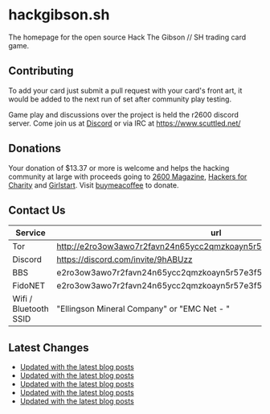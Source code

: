 # hackgibson.sh
The homepage for the open source Hack The Gibson // SH trading card game.


## Contributing

To add your card just submit a pull request with your card's front art, it would be added to the next run of set after community play testing.

Game play and discussions over the project is held the r2600 discord server. Come join us at [Discord](https://discord.com/invite/9hABUzz) or via IRC at https://www.scuttled.net/


## Donations

Your donation of $13.37 or more is welcome and helps the hacking community at large with proceeds going to [2600 Magazine](https://2600.com/), [Hackers for Charity](https://hackersforcharity.org) and [Girlstart](https://girlstart.org).  Visit [buymeacoffee](https://www.buymeacoffee.com/hackgibson.sh) to donate.


## Contact Us

Service | url
-|-
Tor | http://e2ro3ow3awo7r2favn24n65ycc2qmzkoayn5r57e3f56nvjwdcgg32ad.onion
Discord | https://discord.com/invite/9hABUzz
BBS | e2ro3ow3awo7r2favn24n65ycc2qmzkoayn5r57e3f56nvjwdcgg32ad.onion:23
FidoNET | e2ro3ow3awo7r2favn24n65ycc2qmzkoayn5r57e3f56nvjwdcgg32ad.onion:24554
Wifi / Bluetooth SSID | "Ellingson Mineral Company" or "EMC Net - <fidonet address>"

## Latest Changes
<!-- BLOG-POST-LIST:START -->
- [Updated with the latest blog posts](https://github.com/DFW2600/hackgibson.sh/commit/8694b5bbadfea6257907e4124adbcccfd3729d26)
- [Updated with the latest blog posts](https://github.com/DFW2600/hackgibson.sh/commit/fb7cba296270a998d242218513d76efa7e1589dd)
- [Updated with the latest blog posts](https://github.com/DFW2600/hackgibson.sh/commit/0171b43fd9c6eabd61fbb5c0fad7bfbb5bc37c04)
- [Updated with the latest blog posts](https://github.com/DFW2600/hackgibson.sh/commit/ab5c3b5f08b473b8a12d77c07ced12dd8da60c85)
- [Updated with the latest blog posts](https://github.com/DFW2600/hackgibson.sh/commit/a430180d7526ea6febfe4aa44072fd170fa97952)
<!-- BLOG-POST-LIST:END -->
